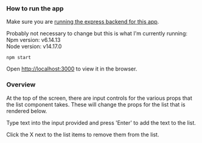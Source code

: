 ### How to run the app

Make sure you are [running the express backend for this app](https://github.com/Vetrano89/item-list-example-express).

Probably not necessary to change but this is what I'm currently running:\
Npm version: v6.14.13\
Node version: v14.17.0

`npm start`

Open [http://localhost:3000](http://localhost:3000) to view it in the browser.

### Overview

At the top of the screen, there are input controls for the various props that the list component takes. These will change the props for the list that is rendered below.

Type text into the input provided and press 'Enter' to add the text to the list.

Click the X next to the list items to remove them from the list.
